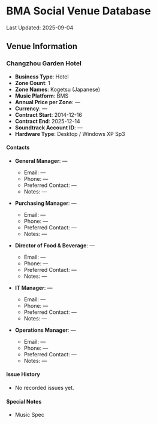 # BMA Social Venue Database

Last Updated: 2025-09-04

## Venue Information

### Changzhou Garden Hotel
- **Business Type**: Hotel
- **Zone Count**: 1
- **Zone Names**: Kogetsu (Japanese)
- **Music Platform**: BMS
- **Annual Price per Zone**: —
- **Currency**: —
- **Contract Start**: 2014-12-16
- **Contract End**: 2025-12-14
- **Soundtrack Account ID**: —
- **Hardware Type**: Desktop / Windows XP Sp3

#### Contacts
- **General Manager**: —
  - Email: —
  - Phone: —
  - Preferred Contact: —
  - Notes: —

- **Purchasing Manager**: —
  - Email: —
  - Phone: —
  - Preferred Contact: —
  - Notes: —

- **Director of Food & Beverage**: —
  - Email: —
  - Phone: —
  - Preferred Contact: —
  - Notes: —

- **IT Manager**: —
  - Email: —
  - Phone: —
  - Preferred Contact: —
  - Notes: —

- **Operations Manager**: —
  - Email: —
  - Phone: —
  - Preferred Contact: —
  - Notes: —

#### Issue History
- No recorded issues yet.

#### Special Notes
- Music Spec
